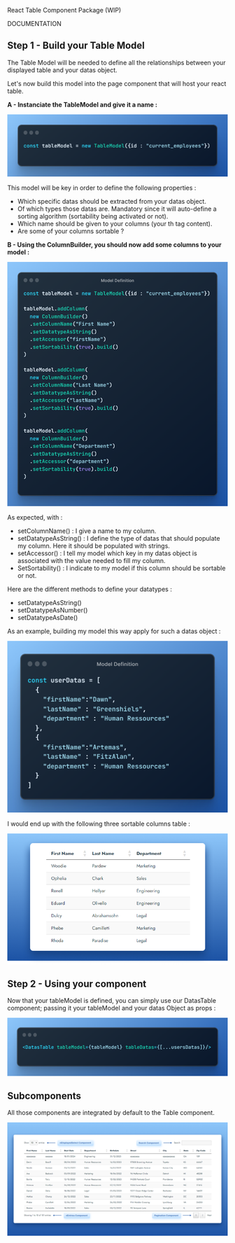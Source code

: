 React Table Component Package (WIP)

DOCUMENTATION

## Step 1 - Build your Table Model

The Table Model will be needed to define all the relationships between your displayed table and your datas object.

Let's now build this model into the page component that will host your react table.

**A - Instanciate the TableModel and give it a name :**

<img src="/public/1-createmodel-2.png"/>

This model will be key in order to define the following properties :

- Which specific datas should be extracted from your datas object.
- Of which types those datas are. Mandatory since it will auto-define a sorting algorithm (sortability being activated or not).
- Which name should be given to your columns (your th tag content).
- Are some of your columns sortable ?

**B - Using the ColumnBuilder, you should now add some columns to your model :**

<img src="/public/2-addcolumns-4.png"/>

As expected, with :

- setColumnName() : I give a name to my column.
- setDatatypeAsString() : I define the type of datas that should populate my column. Here it should be populated with strings.
- setAccessor() : I tell my model which key in my datas object is associated with the value needed to fill my column.
- SetSortability() : I indicate to my model if this column should be sortable or not.

Here are the different methods to define your datatypes :

- setDatatypeAsString()
- setDatatypeAsNumber()
- setDatatypeAsDate()

As an example, building my model this way apply for such a datas object :

<img src="/public/3-userdatas-3.png"/>

I would end up with the following three sortable columns table :

<img src="/public/5-tableexample.png"/>

## Step 2 - Using your component

Now that your tableModel is defined, you can simply use our DatasTable component; passing it your tableModel and your datas Object as props :

<img src="/public/4-component-2.png"/>

## Subcomponents

All those components are integrated by default to the Table component.

<img src="/public/6-subcomponents.png">
